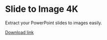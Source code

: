 # Slide to Image 4K
Extract your PowerPoint slides to images easily.

[Download link](https://github.com/DmitrySavritsky/Slide-to-image-4K/releases/tag/1.0)
